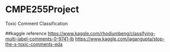 # CMPE255Project
Toxic Comment Classification

##kaggle reference
https://www.kaggle.com/rhodiumbeng/classifying-multi-label-comments-0-9741-lb
https://www.kaggle.com/jagangupta/stop-the-s-toxic-comments-eda
